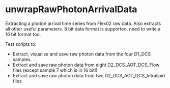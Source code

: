 # unwrapRawPhotonArrivalData
Extracting a photon arrival time series from Flex02 raw data.
Also extracts all other useful parameters.
8 bit data format is supported, need to write a 16 bit format too.

Test scripts to:
  - Extract, visualise and save raw photon data from the four D1_DCS samples.
  - Extract and save raw photon data from eight D2_DCS_AOT_DCS_Flow files (except sample 7 which is in 16 bit!)
  - Extract and save raw photon data from two D2_DCS_AOT_DCS_Intralipid files
